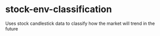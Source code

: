 # stock-env-classification
Uses stock candlestick data to classify how the market will trend in the future

